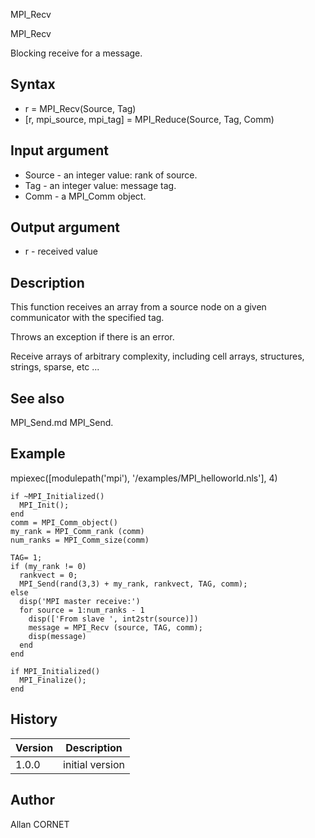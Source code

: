



MPI_Recv


MPI_Recv

Blocking receive for a message.

## Syntax

- r = MPI_Recv(Source, Tag)
- [r, mpi_source, mpi_tag] = MPI_Reduce(Source, Tag, Comm)

## Input argument

 - Source - an integer value: rank of source.
 - Tag - an integer value: message tag.
 - Comm - a MPI_Comm object.

## Output argument

 - r - received value

## Description


  <p>This function receives an array from a source node on a given communicator with the specified tag.</p>
  <p>Throws an exception if there is an error.</p>
  <p>Receive arrays of arbitrary complexity, including cell arrays, structures, strings, sparse, etc ...</p>


## See also

MPI_Send.md MPI_Send.
## Example

mpiexec([modulepath('mpi'), '/examples/MPI_helloworld.nls'], 4)
```Nelson
if ~MPI_Initialized()
  MPI_Init();
end
comm = MPI_Comm_object()
my_rank = MPI_Comm_rank (comm)
num_ranks = MPI_Comm_size(comm)

TAG= 1;
if (my_rank != 0)
  rankvect = 0;
  MPI_Send(rand(3,3) + my_rank, rankvect, TAG, comm);
else
  disp('MPI master receive:')
  for source = 1:num_ranks - 1
    disp(['From slave ', int2str(source)])
    message = MPI_Recv (source, TAG, comm);
    disp(message)
  end
end

if MPI_Initialized()
  MPI_Finalize();
end
```

## History

|Version|Description|
|------|------|
|1.0.0|initial version|


## Author

Allan CORNET



